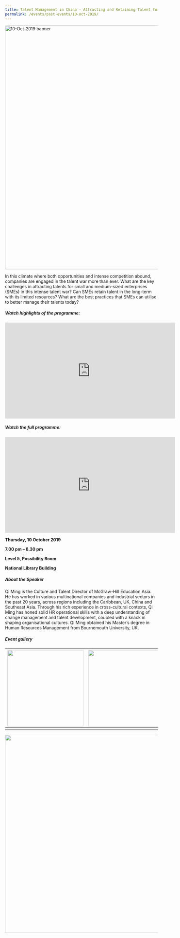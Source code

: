 ```yaml
---
title: Talent Management in China - Attracting and Retaining Talent for SMEs
permalink: /events/past-events/10-oct-2019/
---
```


<img src="\images\past-events\10-Oct-2019\banner.jpg" alt="10-Oct-2019 banner" style="width:800px;" />

In this climate where both opportunities and intense competition abound, companies are engaged in the talent war more than ever. What are the key challenges in attracting talents for small and medium-sized enterprises (SMEs) in this intense talent war? Can SMEs retain talent in the long-term with its limited resources? What are the best practices that SMEs can utilise to better manage their talents today?

#####  **Watch highlights of the programme:** 

<div class="bp-youtube">
<iframe width="560" height="315" src="https://www.youtube.com/embed/129qW7jVYEY" frameborder="0" allow="accelerometer; autoplay; encrypted-media; gyroscope; picture-in-picture" allowfullscreen></iframe>
</div>

##### **Watch the full programme:**

<div class="bp-youtube">
<iframe width="560" height="315" src="https://www.youtube.com/embed/uizYLlaY1oU" frameborder="0" allow="accelerometer; autoplay; encrypted-media; gyroscope; picture-in-picture" allowfullscreen></iframe>
</div>

**Thursday, 10 October 2019**

**7.00 pm – 8.30 pm**

**Level 5, Possibility Room**

**National Library Building**


##### **About the Speaker**

Qi Ming is the Culture and Talent Director of McGraw-Hill Education Asia. He has worked in various multinational companies and industrial sectors in the past 20 years, across regions including the Caribbean, UK, China and Southeast Asia. Through his rich experience in cross-cultural contexts, Qi Ming has honed solid HR operational skills with a deep understanding of change management and talent development, coupled with a knack in shaping organisational cultures. Qi Ming obtained his Master’s degree in Human Resources Management from Bournemouth University, UK.



##### **Event gallery**

| <a href="\images\past-events\10-Oct-2019\image-1.jpg"><img src="\images\past-events\10-Oct-2019\image-1.jpg" style="width:250px;" /></a> | <a href="\images\past-events\10-Oct-2019\image-2.jpg"><img src="\images\past-events\10-Oct-2019\image-2.jpg" style="width:250px;" /></a> | <a href="\images\past-events\10-Oct-2019\image-3.jpg"><img src="\images\past-events\10-Oct-2019\image-3.jpg" style="width:250px;" /></a> |
| ------------------------------------------------------------ | ------------------------------------------------------------ | ------------------------------------------------------------ |
|                                                              |                                                              |                                                              |

<img src="\images\past-events\10-Oct-2019\edm.jpg" style="width:650px;" />